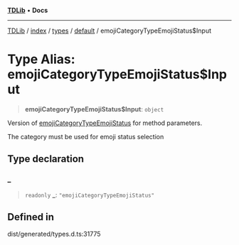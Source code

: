 [**TDLib**](../../../../../../README.md) • **Docs**

***

[TDLib](../../../../../../modules.md) / [index](../../../../../README.md) / [types](../../../README.md) / [default](../README.md) / emojiCategoryTypeEmojiStatus$Input

# Type Alias: emojiCategoryTypeEmojiStatus$Input

> **emojiCategoryTypeEmojiStatus$Input**: `object`

Version of [emojiCategoryTypeEmojiStatus](emojiCategoryTypeEmojiStatus.md) for method parameters.

The category must be used for emoji status selection

## Type declaration

### \_

> `readonly` **\_**: `"emojiCategoryTypeEmojiStatus"`

## Defined in

dist/generated/types.d.ts:31775
